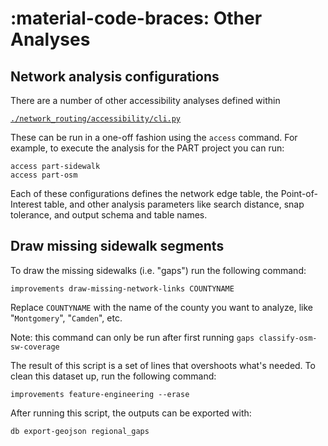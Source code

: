 # :material-code-braces: Other Analyses

## Network analysis configurations

There are a number of other accessibility analyses defined within

[`./network_routing/accessibility/cli.py`](https://github.com/dvrpc/network-routing/blob/master/network_routing/accessibility/cli.py)

These can be run in a one-off fashion using the `access` command. For example, to execute the analysis for the PART project you can run:

```
access part-sidewalk
access part-osm
```

Each of these configurations defines the network edge table, the Point-of-Interest table, and other analysis parameters like search distance, snap tolerance, and output schema and table names.

## Draw missing sidewalk segments

To draw the missing sidewalks (i.e. "gaps") run the following command:

```
improvements draw-missing-network-links COUNTYNAME
```

Replace `COUNTYNAME` with the name of the county you want to analyze, like "`Montgomery`", "`Camden`", etc.

Note: this command can only be run after first running `gaps classify-osm-sw-coverage`

The result of this script is a set of lines that overshoots what's needed. To clean this dataset up, run the following command:

```
improvements feature-engineering --erase
```

After running this script, the outputs can be exported with:

```
db export-geojson regional_gaps
```
